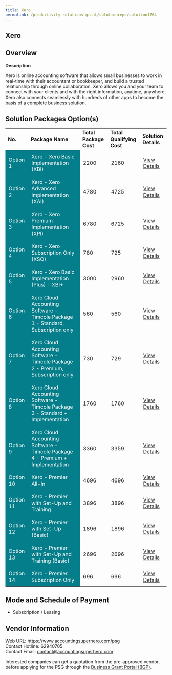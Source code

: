 ```yaml
---
title: Xero
permalink: /productivity-solutions-grant/solutionrepo/solution1764
---
```


## Xero

## Overview

**Description**

Xero is online accounting software that allows small businesses
to work in real-time with their accountant or bookkeeper, and
build a trusted relationship through online collaboration. Xero
allows you and your team to connect with your clients and with
the right information, anytime, anywhere. Xero also connects
seamlessly with hundreds of other apps to become the basis of
a complete business solution.

## Solution Packages Option(s)

<table>
<tr>
<td><b>No.</b></td>
<td><b>Package Name</b></td>
<td><b>Total Package Cost</b></td>
<td><b>Total Qualifying Cost</b></td>
<td><b>Solution Details</b></td>
</tr>
<tr>
<td style='padding: 10px; background-color: #037E8A; color: #FFFFFF;'>Option 1</td>
<td style='padding: 10px; background-color: #037E8A; color: #FFFFFF;'>Xero - Xero Basic Implementation (XBI)</td>
<td style='padding: 10px;'>2200</td>
<td style='padding: 10px;'>2160</td>
<td style='padding: 10px;'><a href='https://www.gobusiness.gov.sg/images/psg/Desensitised_MFP_Annex_3_CR_wef_2_Sept_2021_Part_1.pdf' target='_blank'>View Details</a></td>
</tr>
<tr>
<td style='padding: 10px; background-color: #037E8A; color: #FFFFFF;'>Option 2</td>
<td style='padding: 10px; background-color: #037E8A; color: #FFFFFF;'>Xero - Xero Advanced Implementation (XAI)</td>
<td style='padding: 10px;'>4780</td>
<td style='padding: 10px;'>4725</td>
<td style='padding: 10px;'><a href='https://www.gobusiness.gov.sg/images/psg/Desensitised_MFP_Annex_3_CR_wef_2_Sept_2021_Part_2.pdf' target='_blank'>View Details</a></td>
</tr>
<tr>
<td style='padding: 10px; background-color: #037E8A; color: #FFFFFF;'>Option 3</td>
<td style='padding: 10px; background-color: #037E8A; color: #FFFFFF;'>Xero - Xero Premium Implementation (XPI)</td>
<td style='padding: 10px;'>6780</td>
<td style='padding: 10px;'>6725</td>
<td style='padding: 10px;'><a href='https://www.gobusiness.gov.sg/images/psg/Desensitised_MFP_Annex_3_CR_wef_2_Sept_2021_Part_3.pdf' target='_blank'>View Details</a></td>
</tr>
<tr>
<td style='padding: 10px; background-color: #037E8A; color: #FFFFFF;'>Option 4</td>
<td style='padding: 10px; background-color: #037E8A; color: #FFFFFF;'>Xero - Xero Subscription Only (XSO)</td>
<td style='padding: 10px;'>780</td>
<td style='padding: 10px;'>725</td>
<td style='padding: 10px;'><a href='https://www.gobusiness.gov.sg/images/psg/Desensitised_MFP_Annex_3_CR_wef_2_Sept_2021_Part_4.pdf' target='_blank'>View Details</a></td>
</tr>
<tr>
<td style='padding: 10px; background-color: #037E8A; color: #FFFFFF;'>Option 5</td>
<td style='padding: 10px; background-color: #037E8A; color: #FFFFFF;'>Xero - Xero Basic Implementation (Plus) - XBI+</td>
<td style='padding: 10px;'>3000</td>
<td style='padding: 10px;'>2960</td>
<td style='padding: 10px;'><a href='https://www.gobusiness.gov.sg/images/psg/Desensitised_MFP_Annex_3_CR_wef_2_Sept_2021_Part_5.pdf' target='_blank'>View Details</a></td>
</tr>
<tr>
<td style='padding: 10px; background-color: #037E8A; color: #FFFFFF;'>Option 6</td>
<td style='padding: 10px; background-color: #037E8A; color: #FFFFFF;'>Xero Cloud Accounting Software - Timcole Package 1 - Standard, Subscription only</td>
<td style='padding: 10px;'>560</td>
<td style='padding: 10px;'>560</td>
<td style='padding: 10px;'><a href='https://www.gobusiness.gov.sg/images/psg/Desensitised_Timcole_Annex_3_CR_wef_26_August_2021_Part_1.pdf' target='_blank'>View Details</a></td>
</tr>
<tr>
<td style='padding: 10px; background-color: #037E8A; color: #FFFFFF;'>Option 7</td>
<td style='padding: 10px; background-color: #037E8A; color: #FFFFFF;'>Xero Cloud Accounting Software - Timcole Package 2 - Premium, Subscription only</td>
<td style='padding: 10px;'>730</td>
<td style='padding: 10px;'>729</td>
<td style='padding: 10px;'><a href='https://www.gobusiness.gov.sg/images/psg/Desensitised_Timcole_Annex_3_CR_wef_26_August_2021_Part_2.pdf' target='_blank'>View Details</a></td>
</tr>
<tr>
<td style='padding: 10px; background-color: #037E8A; color: #FFFFFF;'>Option 8</td>
<td style='padding: 10px; background-color: #037E8A; color: #FFFFFF;'>Xero Cloud Accounting Software - Timcole Package 3 - Standard + Implementation</td>
<td style='padding: 10px;'>1760</td>
<td style='padding: 10px;'>1760</td>
<td style='padding: 10px;'><a href='https://www.gobusiness.gov.sg/images/psg/Desensitised_Timcole_Annex_3_CR_wef_26_August_2021_Part_3.pdf' target='_blank'>View Details</a></td>
</tr>
<tr>
<td style='padding: 10px; background-color: #037E8A; color: #FFFFFF;'>Option 9</td>
<td style='padding: 10px; background-color: #037E8A; color: #FFFFFF;'>Xero Cloud Accounting Software - Timcole Package 4 - Premium + Implementation</td>
<td style='padding: 10px;'>3360</td>
<td style='padding: 10px;'>3359</td>
<td style='padding: 10px;'><a href='https://www.gobusiness.gov.sg/images/psg/Desensitised_Timcole_Annex_3_CR_wef_26_August_2021_Part_4.pdf' target='_blank'>View Details</a></td>
</tr>
<tr>
<td style='padding: 10px; background-color: #037E8A; color: #FFFFFF;'>Option 10</td>
<td style='padding: 10px; background-color: #037E8A; color: #FFFFFF;'>Xero - Premier All-In</td>
<td style='padding: 10px;'>4696</td>
<td style='padding: 10px;'>4696</td>
<td style='padding: 10px;'><a href='https://www.gobusiness.gov.sg/images/psg/Desensitised_Central_Management_20200563_Annex_3_Part_1.pdf' target='_blank'>View Details</a></td>
</tr>
<tr>
<td style='padding: 10px; background-color: #037E8A; color: #FFFFFF;'>Option 11</td>
<td style='padding: 10px; background-color: #037E8A; color: #FFFFFF;'>Xero - Premier with Set-Up and Training </td>
<td style='padding: 10px;'>3896</td>
<td style='padding: 10px;'>3896</td>
<td style='padding: 10px;'><a href='https://www.gobusiness.gov.sg/images/psg/Desensitised_Central_Management_20200563_Annex_3_Part_2.pdf' target='_blank'>View Details</a></td>
</tr>
<tr>
<td style='padding: 10px; background-color: #037E8A; color: #FFFFFF;'>Option 12</td>
<td style='padding: 10px; background-color: #037E8A; color: #FFFFFF;'>Xero - Premier with Set-Up (Basic)</td>
<td style='padding: 10px;'>1896</td>
<td style='padding: 10px;'>1896</td>
<td style='padding: 10px;'><a href='https://www.gobusiness.gov.sg/images/psg/Desensitised_Central_Management_20200563_Annex_3_Part_3.pdf' target='_blank'>View Details</a></td>
</tr>
<tr>
<td style='padding: 10px; background-color: #037E8A; color: #FFFFFF;'>Option 13</td>
<td style='padding: 10px; background-color: #037E8A; color: #FFFFFF;'>Xero - Premier with Set-Up and Training (Basic)</td>
<td style='padding: 10px;'>2696</td>
<td style='padding: 10px;'>2696</td>
<td style='padding: 10px;'><a href='https://www.gobusiness.gov.sg/images/psg/Desensitised_Central_Management_20200563_Annex_3_Part_4.pdf' target='_blank'>View Details</a></td>
</tr>
<tr>
<td style='padding: 10px; background-color: #037E8A; color: #FFFFFF;'>Option 14</td>
<td style='padding: 10px; background-color: #037E8A; color: #FFFFFF;'>Xero - Premier Subscription Only</td>
<td style='padding: 10px;'>696</td>
<td style='padding: 10px;'>696</td>
<td style='padding: 10px;'><a href='https://www.gobusiness.gov.sg/images/psg/Desensitised_Central_Management_20200563_Annex_3_Part_5.pdf' target='_blank'>View Details</a></td>
</tr>
</table>

## Mode and Schedule of Payment

 - Subscription / Leasing

## Vendor Information

 Web URL: https://www.accountingsuperhero.com/psg<br>Contact Hotline: 62940705 <br>Contact Email: contact@accountingsuperhero.com <br>

Interested companies can get a quotation from the pre-approved vendor, before applying for the PSG through the <a href='https://www.businessgrants.gov.sg/' target='_blank' rel='noopener'>Business Grant Portal (BGP)</a>.

<script src="/jquery/resize-tables.js"></script>
